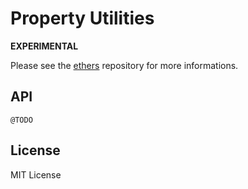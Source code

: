 Property Utilities
==================

**EXPERIMENTAL**

Please see the [ethers](https://github.com/ethers-io/ethers.js) repository
for more informations.

API
---

`@TODO`

License
-------

MIT License
